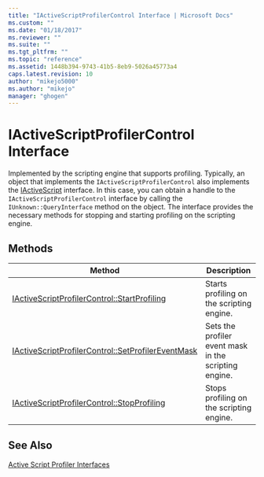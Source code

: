 ```yaml
---
title: "IActiveScriptProfilerControl Interface | Microsoft Docs"
ms.custom: ""
ms.date: "01/18/2017"
ms.reviewer: ""
ms.suite: ""
ms.tgt_pltfrm: ""
ms.topic: "reference"
ms.assetid: 1448b394-9743-41b5-8eb9-5026a45773a4
caps.latest.revision: 10
author: "mikejo5000"
ms.author: "mikejo"
manager: "ghogen"
---
```

# IActiveScriptProfilerControl Interface
Implemented by the scripting engine that supports profiling. Typically, an object that implements the `IActiveScriptProfilerControl` also implements the [IActiveScript](../../winscript/reference/iactivescript.md) interface. In this case, you can obtain a handle to the `IActiveScriptProfilerControl` interface by calling the `IUnknown::QueryInterface` method on the object. The interface provides the necessary methods for stopping and starting profiling on the scripting engine.

## Methods

|Method|Description|
|------------|-----------------|
|[IActiveScriptProfilerControl::StartProfiling](../../winscript/reference/iactivescriptprofilercontrol-startprofiling.md)|Starts profiling on the scripting engine.|
|[IActiveScriptProfilerControl::SetProfilerEventMask](../../winscript/reference/iactivescriptprofilercontrol-setprofilereventmask.md)|Sets the profiler event mask in the scripting engine.|
|[IActiveScriptProfilerControl::StopProfiling](../../winscript/reference/iactivescriptprofilercontrol-stopprofiling.md)|Stops profiling on the scripting engine.|

## See Also
 [Active Script Profiler Interfaces](../../winscript/reference/active-script-profiler-interfaces.md)